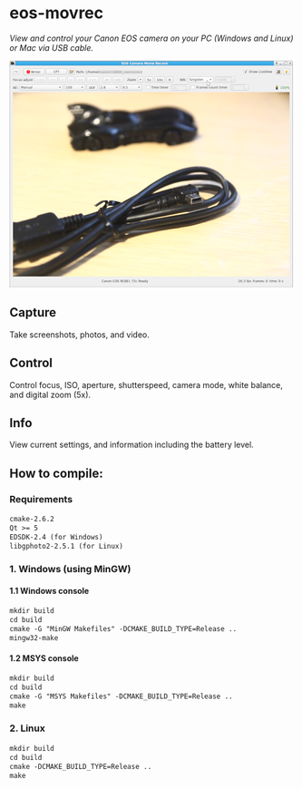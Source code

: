 
# eos-movrec

*View and control your Canon EOS camera on your PC (Windows and Linux) or Mac via USB cable.*

![Preview image of eos-movrec in action](/preview.png "eos-movrec in action")

## Capture

Take screenshots, photos, and video.

## Control

Control focus, ISO, aperture, shutterspeed, camera mode, white balance, and digital zoom (5x).

## Info

View current settings, and information including the battery level.

## How to compile:

### Requirements

```
cmake-2.6.2
Qt >= 5
EDSDK-2.4 (for Windows)
libgphoto2-2.5.1 (for Linux)
```

###	1. Windows (using MinGW)

####	1.1 Windows console

```
mkdir build
cd build
cmake -G "MinGW Makefiles" -DCMAKE_BUILD_TYPE=Release ..
mingw32-make
```

####	1.2 MSYS console

```
mkdir build
cd build
cmake -G "MSYS Makefiles" -DCMAKE_BUILD_TYPE=Release ..
make
```

###	2. Linux

```
mkdir build
cd build
cmake -DCMAKE_BUILD_TYPE=Release ..
make
```
